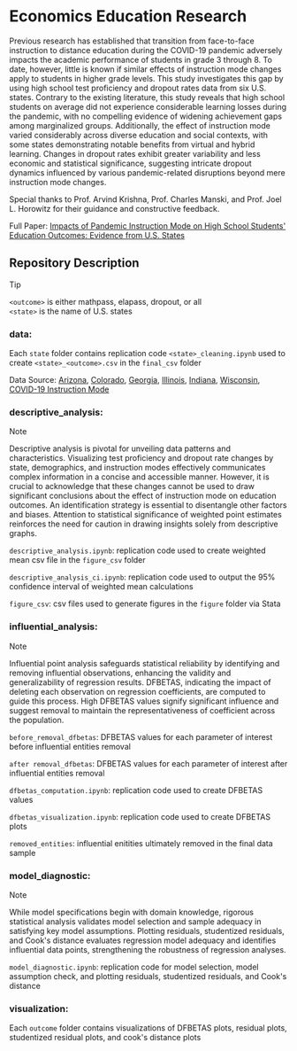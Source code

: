 # Economics Education Research
Previous research has established that transition from face-to-face instruction to distance education during the COVID-19 pandemic adversely impacts the academic performance of students in grade 3 through 8. To date, however, little is known if similar effects of instruction mode changes apply to students in higher grade levels. This study investigates this gap by using high school test proficiency and dropout rates data from six U.S. states. Contrary to the existing literature, this study reveals that high school students on average did not experience considerable learning losses during the pandemic, with no compelling evidence of widening achievement gaps among marginalized groups. Additionally, the effect of instruction mode varied considerably across diverse education and social contexts, with some states demonstrating notable benefits from virtual and hybrid learning. Changes in dropout rates exhibit greater variability and less economic and statistical significance, suggesting intricate dropout dynamics influenced by various pandemic-related disruptions beyond mere instruction mode changes. 

Special thanks to Prof. Arvind Krishna, Prof. Charles Manski, and Prof. Joel L. Horowitz for their guidance and constructive feedback.

Full Paper: [Impacts of Pandemic Instruction Mode on High School Students' Education Outcomes: Evidence from U.S. States](https://acrobat.adobe.com/id/urn:aaid:sc:VA6C2:2f0197f0-2f15-4698-a99c-dcd390efa3b7)

## Repository Description

>[!TIP]
>`<outcome>` is either mathpass, elapass, dropout, or all<br />
>`<state>` is the name of U.S. states<br />

### data: 

Each `state` folder contains replication code `<state>_cleaning.ipynb` used to create `<state>_<outcome>.csv` in the `final_csv` folder

Data Source: [Arizona](https://www.azed.gov/accountability-research/data), [Colorado](https://www.cde.state.co.us/cdereval), [Georgia](https://gosa.georgia.gov/dashboards-data-report-card/downloadable-data), [Illinois](https://www.isbe.net/Pages/Data-Analysis.aspx), [Indiana](https://www.in.gov/doe/it/data-center-and-reports/), [Wisconsin](https://dpi.wi.gov/wisedash/download-files/type?field_wisedash_upload_type_value=All), [COVID-19 Instruction Mode](https://www.covidschooldatahub.com/)

### descriptive_analysis:

> [!NOTE]  
> Descriptive analysis is pivotal for unveiling data patterns and characteristics. Visualizing test proficiency and dropout rate changes by state, demographics, and instruction modes effectively communicates complex information in a concise and accessible manner. However, it is crucial to acknowledge that these changes cannot be used to draw significant conclusions about the effect of instruction mode on education outcomes. An identification strategy is essential to disentangle other factors and biases. Attention to statistical significance of weighted point estimates reinforces the need for caution in drawing insights solely from descriptive graphs.

`descriptive_analysis.ipynb`: replication code used to create weighted mean csv file in the `figure_csv` folder

`descriptive_analysis_ci.ipynb`: replication code used to output the 95% confidence interval of weighted mean calculations

`figure_csv`: csv files used to generate figures in the `figure` folder via Stata

### influential_analysis: 

> [!NOTE]  
> Influential point analysis safeguards statistical reliability by identifying and removing influential observations, enhancing the validity and generalizability of regression results. DFBETAS, indicating the impact of deleting each observation on regression coefficients, are computed to guide this process. High DFBETAS values signify significant influence and suggest removal to maintain the representativeness of coefficient across the population.

`before_removal_dfbetas`: DFBETAS values for each parameter of interest before influential entities removal

`after removal_dfbetas`: DFBETAS values for each parameter of interest after influential entities removal

`dfbetas_computation.ipynb`: replication code used to create DFBETAS values

`dfbetas_visualization.ipynb`: replication code used to create DFBETAS plots

`removed_entities`: influential enitities ultimately removed in the final data sample

### model_diagnostic:

> [!NOTE]
> While model specifications begin with domain knowledge, rigorous statistical analysis validates model selection and sample adequacy in satisfying key model assumptions. Plotting residuals, studentized residuals, and Cook's distance evaluates regression model adequacy and identifies influential data points, strengthening the robustness of regression analyses. 

`model_diagnostic.ipynb`: replication code for model selection, model assumption check, and plotting residuals, studentized residuals, and Cook's distance

### visualization:

Each `outcome` folder contains visualizations of DFBETAS plots, residual plots, studentized residual plots, and cook's distance plots

